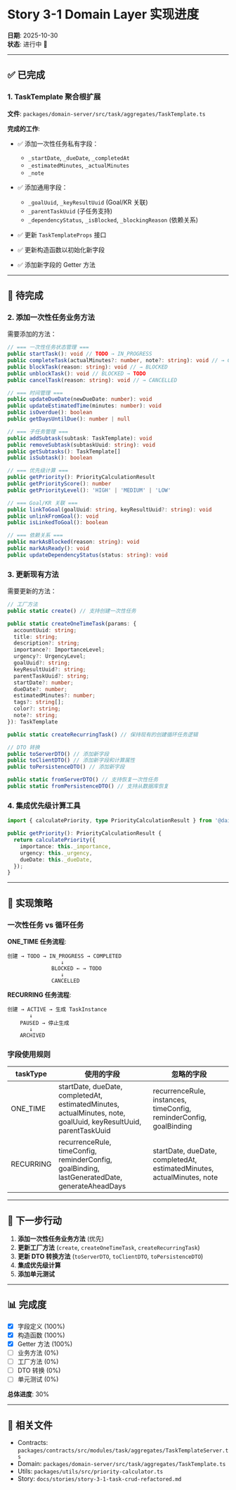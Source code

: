 # Story 3-1 Domain Layer 实现进度

**日期**: 2025-10-30  
**状态**: 进行中 🚧  

---

## ✅ 已完成

### 1. TaskTemplate 聚合根扩展

**文件**: `packages/domain-server/src/task/aggregates/TaskTemplate.ts`

**完成的工作**:
- ✅ 添加一次性任务私有字段：
  - `_startDate`, `_dueDate`, `_completedAt`
  - `_estimatedMinutes`, `_actualMinutes`
  - `_note`
  
- ✅ 添加通用字段：
  - `_goalUuid`, `_keyResultUuid` (Goal/KR 关联)
  - `_parentTaskUuid` (子任务支持)
  - `_dependencyStatus`, `_isBlocked`, `_blockingReason` (依赖关系)

- ✅ 更新 `TaskTemplateProps` 接口

- ✅ 更新构造函数以初始化新字段

- ✅ 添加新字段的 Getter 方法

---

## 🚧 待完成

### 2. 添加一次性任务业务方法

需要添加的方法：

```typescript
// === 一次性任务状态管理 ===
public startTask(): void // TODO → IN_PROGRESS
public completeTask(actualMinutes?: number, note?: string): void // → COMPLETED
public blockTask(reason: string): void // → BLOCKED
public unblockTask(): void // BLOCKED → TODO
public cancelTask(reason: string): void // → CANCELLED

// === 时间管理 ===
public updateDueDate(newDueDate: number): void
public updateEstimatedTime(minutes: number): void
public isOverdue(): boolean
public getDaysUntilDue(): number | null

// === 子任务管理 ===
public addSubtask(subtask: TaskTemplate): void
public removeSubtask(subtaskUuid: string): void
public getSubtasks(): TaskTemplate[]
public isSubtask(): boolean

// === 优先级计算 ===
public getPriority(): PriorityCalculationResult
public getPriorityScore(): number
public getPriorityLevel(): 'HIGH' | 'MEDIUM' | 'LOW'

// === Goal/KR 关联 ===
public linkToGoal(goalUuid: string, keyResultUuid?: string): void
public unlinkFromGoal(): void
public isLinkedToGoal(): boolean

// === 依赖关系 ===
public markAsBlocked(reason: string): void
public markAsReady(): void
public updateDependencyStatus(status: string): void
```

### 3. 更新现有方法

需要更新的方法：

```typescript
// 工厂方法
public static create() // 支持创建一次性任务

public static createOneTimeTask(params: {
  accountUuid: string;
  title: string;
  description?: string;
  importance?: ImportanceLevel;
  urgency?: UrgencyLevel;
  goalUuid?: string;
  keyResultUuid?: string;
  parentTaskUuid?: string;
  startDate?: number;
  dueDate?: number;
  estimatedMinutes?: number;
  tags?: string[];
  color?: string;
  note?: string;
}): TaskTemplate

public static createRecurringTask() // 保持现有的创建循环任务逻辑

// DTO 转换
public toServerDTO() // 添加新字段
public toClientDTO() // 添加新字段和计算属性
public toPersistenceDTO() // 添加新字段

public static fromServerDTO() // 支持恢复一次性任务
public static fromPersistenceDTO() // 支持从数据库恢复
```

### 4. 集成优先级计算工具

```typescript
import { calculatePriority, type PriorityCalculationResult } from '@dailyuse/utils';

public getPriority(): PriorityCalculationResult {
  return calculatePriority({
    importance: this._importance,
    urgency: this._urgency,
    dueDate: this._dueDate,
  });
}
```

---

## 📝 实现策略

### 一次性任务 vs 循环任务

**ONE_TIME 任务流程**:
```
创建 → TODO → IN_PROGRESS → COMPLETED
                 ↓
              BLOCKED ← → TODO
                 ↓
              CANCELLED
```

**RECURRING 任务流程**:
```
创建 → ACTIVE → 生成 TaskInstance
       ↓
    PAUSED → 停止生成
       ↓
    ARCHIVED
```

### 字段使用规则

| taskType | 使用的字段 | 忽略的字段 |
|----------|-----------|-----------|
| ONE_TIME | startDate, dueDate, completedAt, estimatedMinutes, actualMinutes, note, goalUuid, keyResultUuid, parentTaskUuid | recurrenceRule, instances, timeConfig, reminderConfig, goalBinding |
| RECURRING | recurrenceRule, timeConfig, reminderConfig, goalBinding, lastGeneratedDate, generateAheadDays | startDate, dueDate, completedAt, estimatedMinutes, actualMinutes, note |

---

## 🎯 下一步行动

1. **添加一次性任务业务方法** (优先)
2. **更新工厂方法** (`create`, `createOneTimeTask`, `createRecurringTask`)
3. **更新 DTO 转换方法** (`toServerDTO`, `toClientDTO`, `toPersistenceDTO`)
4. **集成优先级计算**
5. **添加单元测试**

---

## 📊 完成度

- [x] 字段定义 (100%)
- [x] 构造函数 (100%)
- [x] Getter 方法 (100%)
- [ ] 业务方法 (0%)
- [ ] 工厂方法 (0%)
- [ ] DTO 转换 (0%)
- [ ] 单元测试 (0%)

**总体进度**: 30%

---

## 🔗 相关文件

- Contracts: `packages/contracts/src/modules/task/aggregates/TaskTemplateServer.ts`
- Domain: `packages/domain-server/src/task/aggregates/TaskTemplate.ts`
- Utils: `packages/utils/src/priority-calculator.ts`
- Story: `docs/stories/story-3-1-task-crud-refactored.md`
